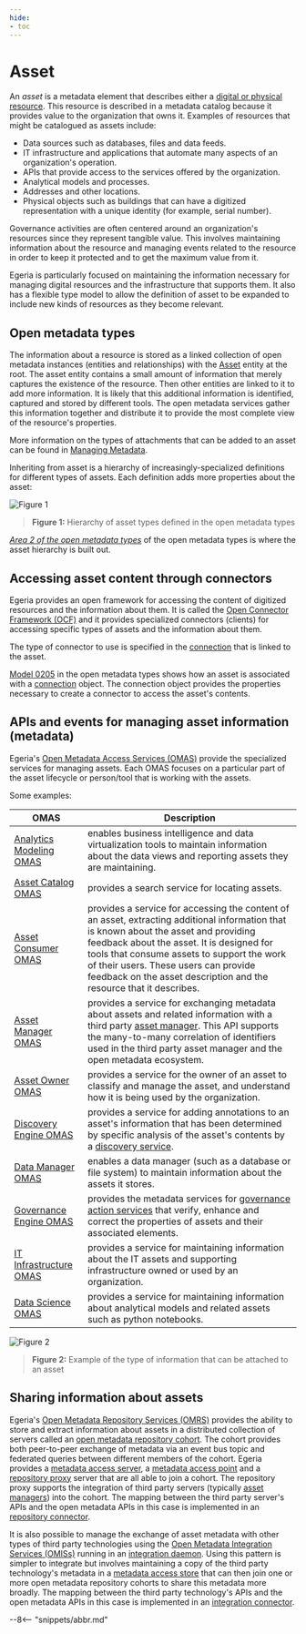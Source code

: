 ```yaml
---
hide:
- toc
---
```


<!-- SPDX-License-Identifier: CC-BY-4.0 -->
<!-- Copyright Contributors to the Egeria project. -->

# Asset

An *asset* is a metadata element that describes either a [digital or physical resource](./concepts/resource).  This resource is described in a metadata catalog because it provides value to the organization that owns it.
Examples of resources that might be catalogued as assets include:

- Data sources such as databases, files and data feeds.
- IT infrastructure and applications that automate many aspects of an organization's operation.
- APIs that provide access to the services offered by the organization.
- Analytical models and processes.
- Addresses and other locations. 
- Physical objects such as buildings that can have a digitized representation with a unique identity (for example, serial number).

Governance activities are often centered around an organization's resources since they represent tangible value. This involves maintaining information about the resource and managing events related to the resource in order to keep it protected and to get the maximum value from it.

Egeria is particularly focused on maintaining the information necessary for managing digital resources and the infrastructure that supports them. It also has a flexible type model to allow the definition of asset to be expanded to include new kinds of resources as they become relevant.

## Open metadata types

The information about a resource is stored as a linked collection of open metadata instances (entities and relationships) with the [Asset](./types/0/0010-Base-Model/#asset) entity at the root. The asset entity contains a small amount of information that merely captures the existence of the resource. Then other entities are linked to it to add more information. It is likely that this additional information is identified, captured and stored by different tools. The open metadata services gather this information together and distribute it to provide the most complete view of the resource's properties. 

More information on the types of attachments that can be added to an asset can be found in [Managing Metadata](./patterns/managing-metadata/overview).

Inheriting from asset is a hierarchy of increasingly-specialized definitions for different types of assets. Each definition adds more properties about the asset:

![Figure 1](asset-hierarchy.svg)
> **Figure 1:** Hierarchy of asset types defined in the open metadata types

*[Area 2 of the open metadata types](./types/2)* of the open metadata types is where the asset hierarchy is built out. 


## Accessing asset content through connectors

Egeria provides an open framework for accessing the content of digitized resources and the information about them. It is called the [Open Connector Framework (OCF)](./frameworks/ocf/overview) and it provides specialized connectors (clients) for accessing specific types of assets and the information about them.

The type of connector to use is specified in the [connection](./concepts/connection) that is linked to the asset.

[Model 0205](./types/2/0205-Connection-Linkage) in the open metadata types shows how an asset is associated with a [connection](./concepts/connection) object. The connection object provides the properties necessary to create a connector to access the asset's contents.

## APIs and events for managing asset information (metadata)

Egeria's [Open Metadata Access Services (OMAS)](./services/omas) provide the specialized services for managing assets. Each OMAS focuses on a particular part of the asset lifecycle or person/tool that is working with the assets.

Some examples:

| OMAS | Description |
|---|---|
| [Analytics Modeling OMAS](./services/omas/analytics-modeling/overview) | enables business intelligence and data virtualization tools to maintain information about the data views and reporting assets they are maintaining. |
| [Asset Catalog OMAS](./services/omas/asset-catalog/overview) | provides a search service for locating assets. |
| [Asset Consumer OMAS](./services/omas/asset-consumer/overview) | provides a service for accessing the content of an asset, extracting additional information that is known about the asset and providing feedback about the asset. It is designed for tools that consume assets to support the work of their users. These users can provide feedback on the asset description and the resource that it describes. |
| [Asset Manager OMAS](./services/omas/asset-manager/overview) | provides a service for exchanging metadata about assets and related information with a third party [asset manager](./concepts/server-capability). This API supports the many-to-many correlation of identifiers used in the third party asset manager and the open metadata ecosystem. |
| [Asset Owner OMAS](./services/omas/asset-owner/overview) | provides a service for the owner of an asset to classify and manage the asset, and understand how it is being used by the organization. |
| [Discovery Engine OMAS](./services/omas/discovery-engine/overview) | provides a service for adding annotations to an asset's information that has been determined by specific analysis of the asset's contents by a [discovery service](./concepts/open-discovery-service). |
| [Data Manager OMAS](./services/omas/data-manager/overview) | enables a data manager (such as a database or file system) to maintain information about the assets it stores. |
| [Governance Engine OMAS](./services/omas/governance-engine/overview) | provides the metadata services for [governance action services](./concepts/governance-action-service) that verify, enhance and correct the properties of assets and their associated elements. |
| [IT Infrastructure OMAS](./services/omas/it-infrastructure/overview) | provides a service for maintaining information about the IT assets and supporting infrastructure owned or used by an organization. |
| [Data Science OMAS](./services/omas/data-science/overview) | provides a service for maintaining information about analytical models and related assets such as python notebooks. |


![Figure 2](asset-example.svg)
> **Figure 2:** Example of the type of information that can be attached to an asset

## Sharing information about assets

Egeria's [Open Metadata Repository Services (OMRS)](./services/omrs) provides the ability to store and extract information about assets in a distributed collection of servers called an [open metadata repository cohort](./concepts/cohort-member). The cohort provides both peer-to-peer exchange of metadata via an event bus topic and federated queries between different members of the cohort. Egeria provides a [metadata access server](./concepts/metadata-access-server), a [metadata access point](./concepts/metadata-access-point) and a [repository proxy](./concepts/repository-proxy) server that are all able to join a cohort. The repository proxy supports the integration of third party servers (typically [asset managers](./software-server-capability/#asset-manager)) into the cohort. The mapping between the third party server's APIs and the open metadata APIs in this case is implemented in an [repository connector](./concepts/repository-connector).

It is also possible to manage the exchange of asset metadata with other types of third party technologies using the [Open Metadata Integration Services (OMISs)](./services/omis) running in an [integration daemon](./concepts/integration-daemon). Using this pattern is simpler to integrate but involves maintaining a copy of the third party technology's metadata in a [metadata access store](./concepts/metadata-access-store) that can then join one or more open metadata repository cohorts to share this metadata more broadly. The mapping between the third party technology's APIs and the open metadata APIs in this case is implemented in an [integration connector](./connectors/integration-connector).

--8<-- "snippets/abbr.md"
